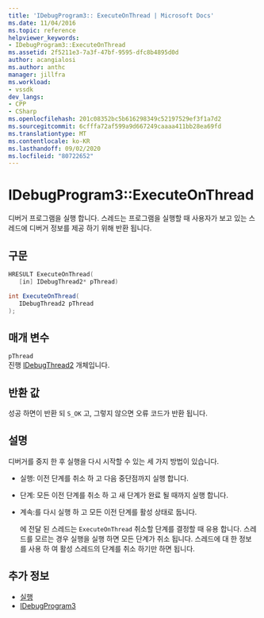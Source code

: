 ```yaml
---
title: 'IDebugProgram3:: ExecuteOnThread | Microsoft Docs'
ms.date: 11/04/2016
ms.topic: reference
helpviewer_keywords:
- IDebugProgram3::ExecuteOnThread
ms.assetid: 2f5211e3-7a3f-47bf-9595-dfc8b4895d0d
author: acangialosi
ms.author: anthc
manager: jillfra
ms.workload:
- vssdk
dev_langs:
- CPP
- CSharp
ms.openlocfilehash: 201c08352bc5b616298349c52197529ef3f1a7d2
ms.sourcegitcommit: 6cfffa72af599a9d667249caaaa411bb28ea69fd
ms.translationtype: MT
ms.contentlocale: ko-KR
ms.lasthandoff: 09/02/2020
ms.locfileid: "80722652"
---
```

# <a name="idebugprogram3executeonthread"></a>IDebugProgram3::ExecuteOnThread
디버거 프로그램을 실행 합니다. 스레드는 프로그램을 실행할 때 사용자가 보고 있는 스레드에 디버거 정보를 제공 하기 위해 반환 됩니다.

## <a name="syntax"></a>구문

```cpp
HRESULT ExecuteOnThread(
   [in] IDebugThread2* pThread)
```

```csharp
int ExecuteOnThread(
   IDebugThread2 pThread
);
```

## <a name="parameters"></a>매개 변수
`pThread`\
진행 [IDebugThread2](../../../extensibility/debugger/reference/idebugthread2.md) 개체입니다.

## <a name="return-value"></a>반환 값
 성공 하면이 반환 되 `S_OK` 고, 그렇지 않으면 오류 코드가 반환 됩니다.

## <a name="remarks"></a>설명
 디버거를 중지 한 후 실행을 다시 시작할 수 있는 세 가지 방법이 있습니다.

- 실행: 이전 단계를 취소 하 고 다음 중단점까지 실행 합니다.

- 단계: 모든 이전 단계를 취소 하 고 새 단계가 완료 될 때까지 실행 합니다.

- 계속:를 다시 실행 하 고 모든 이전 단계를 활성 상태로 둡니다.

  에 전달 된 스레드는 `ExecuteOnThread` 취소할 단계를 결정할 때 유용 합니다. 스레드를 모르는 경우 실행을 실행 하면 모든 단계가 취소 됩니다. 스레드에 대 한 정보를 사용 하 여 활성 스레드의 단계를 취소 하기만 하면 됩니다.

## <a name="see-also"></a>추가 정보
- [실행](../../../extensibility/debugger/reference/idebugprogram2-execute.md)
- [IDebugProgram3](../../../extensibility/debugger/reference/idebugprogram3.md)
